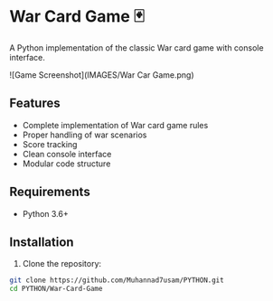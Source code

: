 
# War Card Game 🃏

A Python implementation of the classic War card game with console interface.

![Game Screenshot](IMAGES/War Car Game.png)

## Features

- Complete implementation of War card game rules
- Proper handling of war scenarios
- Score tracking
- Clean console interface
- Modular code structure

## Requirements

- Python 3.6+

## Installation

1. Clone the repository:

```bash
git clone https://github.com/Muhannad7usam/PYTHON.git
cd PYTHON/War-Card-Game
```
